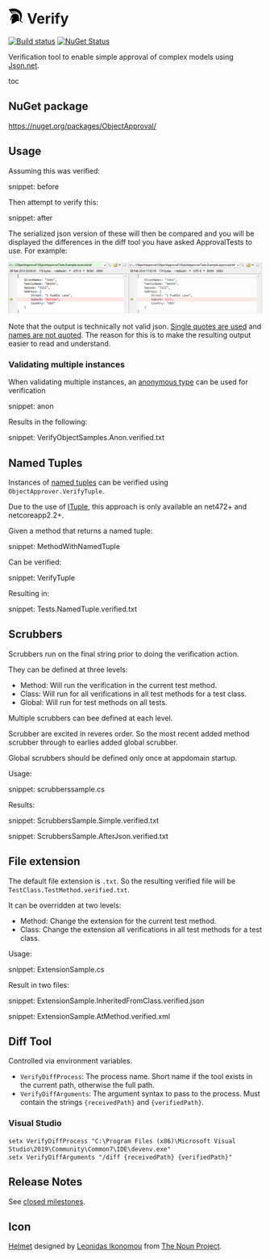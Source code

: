 # <img src="/src/icon.png" height="30px"> Verify

[![Build status](https://ci.appveyor.com/api/projects/status/dpqylic0be7s9vnm/branch/master?svg=true)](https://ci.appveyor.com/project/SimonCropp/Verify)
[![NuGet Status](https://img.shields.io/nuget/v/Verify.svg?cacheSeconds=86400)](https://www.nuget.org/packages/Verify/)

Verification tool to enable simple approval of complex models using [Json.net](https://www.newtonsoft.com/json).

toc

## NuGet package

https://nuget.org/packages/ObjectApproval/


## Usage

Assuming this was verified:

snippet: before

Then attempt to verify this:

snippet: after

The serialized json version of these will then be compared and you will be displayed the differences in the diff tool you have asked ApprovalTests to use. For example:

![SampleDiff](/src/SampleDiff.png)

Note that the output is technically not valid json. [Single quotes are used](#single-quotes-used) and [names are not quoted](#quotename-is-false). The reason for this is to make the resulting output easier to read and understand.


### Validating multiple instances

When validating multiple instances, an [anonymous type](https://docs.microsoft.com/en-us/dotnet/csharp/programming-guide/classes-and-structs/anonymous-types) can be used for verification

snippet: anon

Results in the following:

snippet: VerifyObjectSamples.Anon.verified.txt


## Named Tuples

Instances of [named tuples](https://docs.microsoft.com/en-us/dotnet/csharp/tuples#named-and-unnamed-tuples) can be verified using `ObjectApprover.VerifyTuple`.

Due to the use of [ITuple](https://docs.microsoft.com/en-us/dotnet/api/system.runtime.compilerservices.ituple), this approach is only available an net472+ and netcoreapp2.2+.

Given a method that returns a named tuple:

snippet: MethodWithNamedTuple

Can be verified:

snippet: VerifyTuple

Resulting in:

snippet: Tests.NamedTuple.verified.txt


## Scrubbers

Scrubbers run on the final string prior to doing the verification action.

They can be defined at three levels:

 * Method: Will run the verification in the current test method.
 * Class: Will run for all verifications in all test methods for a test class.
 * Global: Will run for test methods on all tests.

Multiple scrubbers can bee defined at each level.

Scrubber are excited in reveres order. So the most recent added method scrubber through to earlies added global scrubber.

Global scrubbers should be defined only once at appdomain startup.

Usage:

snippet: scrubberssample.cs

Results:

snippet: ScrubbersSample.Simple.verified.txt

snippet: ScrubbersSample.AfterJson.verified.txt


## File extension

The default file extension is `.txt`. So the resulting verified file will be `TestClass.TestMethod.verified.txt`.

It can be overridden at two levels:

 * Method: Change the extension for the current test method.
 * Class: Change the extension all verifications in all test methods for a test class.

Usage:

snippet: ExtensionSample.cs

Result in two files:

snippet: ExtensionSample.InheritedFromClass.verified.json

snippet: ExtensionSample.AtMethod.verified.xml


## Diff Tool

Controlled via environment variables.

 * `VerifyDiffProcess`: The process name. Short name if the tool exists in the current path, otherwise the full path.
 * `VerifyDiffArguments`: The argument syntax to pass to the process. Must contain the strings `{receivedPath}` and `{verifiedPath}`.


### Visual Studio

```
setx VerifyDiffProcess "C:\Program Files (x86)\Microsoft Visual Studio\2019\Community\Common7\IDE\devenv.exe"
setx VerifyDiffArguments "/diff {receivedPath} {verifiedPath}"
```


## Release Notes

See [closed milestones](../../milestones?state=closed).



## Icon

[Helmet](https://thenounproject.com/term/helmet/9554/) designed by [Leonidas Ikonomou](https://thenounproject.com/alterego) from [The Noun Project](https://thenounproject.com).